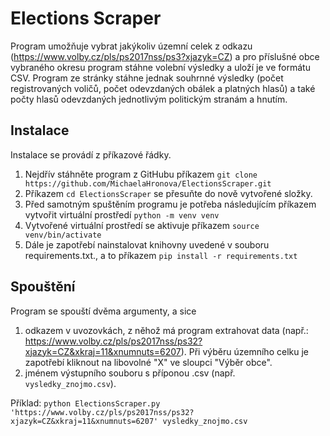 # Elections Scraper
Program umožňuje vybrat jakýkoliv územní celek z odkazu (https://www.volby.cz/pls/ps2017nss/ps3?xjazyk=CZ) a pro příslušné obce vybraného okresu program stáhne volební výsledky a uloží je ve formátu CSV.
Program ze stránky stáhne jednak souhrnné výsledky (počet registrovaných voličů, počet odevzdaných obálek a platných hlasů) a také počty hlasů odevzdaných jednotlivým politickým stranám a hnutím.

## Instalace

Instalace se provádí z příkazové řádky.

1. Nejdřív stáhněte program z GitHubu příkazem `git clone https://github.com/MichaelaHronova/ElectionsScraper.git`
3. Příkazem `cd ElectionsScraper` se přesuňte do nově vytvořené složky.
2. Před samotným spuštěním programu je potřeba následujícím příkazem vytvořit virtuální prostředí `python -m venv venv`
3. Vytvořené virtuální prostředí se aktivuje příkazem `source venv/bin/activate` 
4. Dále je zapotřebí nainstalovat knihovny uvedené v souboru requirements.txt., a to příkazem `pip install -r requirements.txt`


## Spouštění

Program se spouští dvěma argumenty, a sice 
1) odkazem v uvozovkách, z něhož má program extrahovat data (např.: https://www.volby.cz/pls/ps2017nss/ps32?xjazyk=CZ&xkraj=11&xnumnuts=6207). Při výběru územního celku je zapotřebí kliknout na libovolné "X" ve sloupci "Výběr obce".
2) jménem výstupního souboru s příponou .csv (např. `vysledky_znojmo.csv`).

Příklad: `python ElectionsScraper.py 'https://www.volby.cz/pls/ps2017nss/ps32?xjazyk=CZ&xkraj=11&xnumnuts=6207' vysledky_znojmo.csv`
 